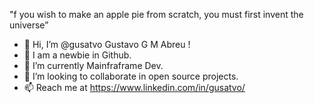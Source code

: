 "f you wish to make an apple pie from scratch, you must first invent the universe”

- 👋 Hi, I’m @gusatvo Gustavo G M Abreu !
- 👀 I am a newbie in Github.
- 🌱 I’m currently Mainfraframe Dev.
- 💞️ I’m looking to collaborate in open source projects.
- 📫 Reach me at https://www.linkedin.com/in/gusatvo/
<!---
gusatvo/gusatvo is a ✨ special ✨ repository because its `README.md` (this file) appears on your GitHub profile.
You can click the Preview link to take a look at your changes.
--->

